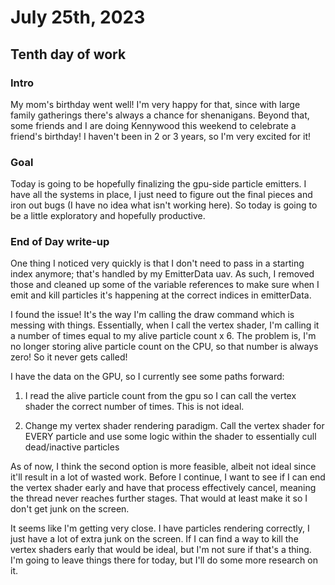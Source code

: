 # July 25th, 2023

## Tenth day of work

### Intro

My mom's birthday went well! I'm very happy for that, since with large family gatherings there's always a chance for shenanigans. Beyond that, some friends and I are doing Kennywood this weekend to celebrate a friend's birthday! I haven't been in 2 or 3 years, so I'm very excited for it!

### Goal

Today is going to be hopefully finalizing the gpu-side particle emitters. I have all the systems in place, I just need to figure out the final pieces and iron out bugs (I have no idea what isn't working here). So today is going to be a little exploratory and hopefully productive.

### End of Day write-up

One thing I noticed very quickly is that I don't need to pass in a starting index anymore; that's handled by my EmitterData uav. As such, I removed those and cleaned up some of the variable references to make sure when I emit and kill particles it's happening at the correct indices in emitterData.

I found the issue! It's the way I'm calling the draw command which is messing with things. Essentially, when I call the vertex shader, I'm calling it a number of times equal to my alive particle count x 6. The problem is, I'm no longer storing alive particle count on the CPU, so that number is always zero! So it never gets called!

I have the data on the GPU, so I currently see some paths forward: 

1) I read the alive particle count from the gpu so I can call the vertex shader the correct number of times. This is not ideal.

2) Change my vertex shader rendering paradigm. Call the vertex shader for EVERY particle and use some logic within the shader to essentially cull dead/inactive particles

As of now, I think the second option is more feasible, albeit not ideal since it'll result in a lot of wasted work. Before I continue, I want to see if I can end the vertex shader early and have that process effectively cancel, meaning the thread never reaches further stages. That would at least make it so I don't get junk on the screen.

It seems like I'm getting very close. I have particles rendering correctly, I just have a lot of extra junk on the screen. If I can find a way to kill the vertex shaders early that would be ideal, but I'm not sure if that's a thing. I'm going to leave things there for today, but I'll do some more research on it.